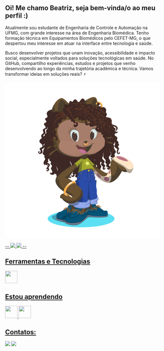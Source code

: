 ## Oi! Me chamo Beatriz, seja bem-vinda/o ao meu perfil :) 


Atualmente sou estudante de Engenharia de Controle e Automação na UFMG, com grande interesse na área de Engenharia Biomédica. Tenho formação técnica em Equipamentos Biomédicos pelo CEFET-MG, o que despertou meu interesse em atuar na interface entre tecnologia e saúde. 

Busco desenvolver projetos que unam inovação, acessibilidade e impacto social, especialmente voltados para soluções tecnológicas em saúde. No GitHub, compartilho experiências, estudos e projetos que venho desenvolvendo ao longo da minha trajetória acadêmica e técnica. Vamos transformar ideias em soluções reais? ⚡

![Meu Avatar](octocat-1753817286070.png)

<div>
<a href="https://github.com/seu-usuário-aqui">
  --
<img loading="lazy" height="180em" src="https://github-readme-stats.vercel.app/api/top-langs/?username=becardo&layout=compact&langs_count=7&theme=dracula"/> <img loading="lazy" height="180em" src="https://github-readme-stats.vercel.app/api?username=becardo&show_icons=true&theme=dracula&include_all_commits=true&count_private=true"/>
  --
</div>

## Ferramentas e Tecnologias
<img loading="lazy" src="https://cdn.jsdelivr.net/gh/devicons/devicon/icons/git/git-original.svg" width="40" height="40"/>

## Estou aprendendo
<img loading="lazy" src="https://cdn.jsdelivr.net/gh/devicons/devicon/icons/java/java-original.svg" width="40" height="40"/> 
<img loading="lazy" src="https://cdn.jsdelivr.net/gh/devicons/devicon/icons/linux/linux-original.svg" width="40" height="40"/>

## Contatos:
<div>
<a href = "mailto:ana.beatrizsc.0702@gmail.com"><img loading="lazy" src="https://img.shields.io/badge/Gmail-D14836?style=for-the-badge&logo=gmail&logoColor=white" target="_blank"></a>
<a href = "https://www.linkedin.com/in/ana-beatriz-s-75b391207" target="_blank"><img loading="lazy" src="https://img.shields.io/badge/-LinkedIn-%230077B5?style=for-the-badge&logo=linkedin&logoColor=white" target="_blank"></a>   
</div>

